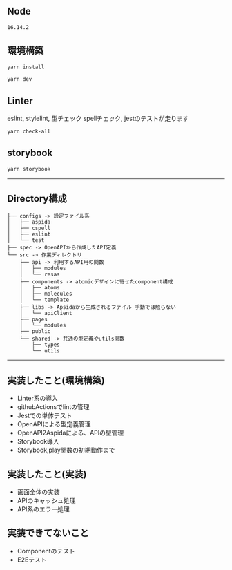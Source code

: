 ## Node
```bash
16.14.2
```

## 環境構築

```bash
yarn install

yarn dev
```

## Linter
eslint, stylelint, 型チェック spellチェック, jestのテストが走ります 

```bash
yarn check-all
```

## storybook
```bash
yarn storybook
```

---
## Directory構成

```
├── configs -> 設定ファイル系
│   ├── aspida
│   ├── cspell
│   ├── eslint
│   └── test
├── spec -> OpenAPIから作成したAPI定義
└── src -> 作業ディレクトリ
    ├── api -> 利用するAPI用の関数
    │   ├── modules
    │   └── resas
    ├── components -> atomicデザインに寄せたcomponent構成
    │   ├── atoms
    │   ├── molecules
    │   └── template
    ├── libs -> Apsidaから生成されるファイル 手動では触らない
    │   └── apiClient
    ├── pages
    │   └── modules
    ├── public
    └── shared -> 共通の型定義やutils関数
        ├── types
        └── utils
```


---

## 実装したこと(環境構築)
- Linter系の導入
- githubActionsでlintの管理
- Jestでの単体テスト
- OpenAPIによる型定義管理
- OpenAPI2Aspidaによる、APIの型管理
- Storybook導入
- Storybook,play関数の初期動作まで

## 実装したこと(実装)
- 画面全体の実装
- APIのキャッシュ処理
- API系のエラー処理

## 実装できてないこと
- Componentのテスト
- E2Eテスト
